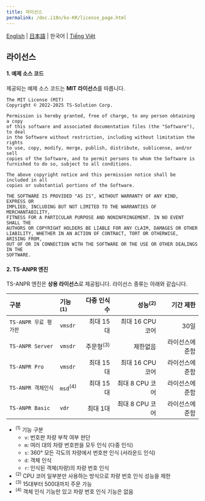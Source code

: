 ```yaml
---
title: 라이선스
permalink: /doc.i18n/ko-KR/license_page.html
---
```


[English](../../LICENSE.md) | [日本語](../ja-JP/LICENSE.md) | 한국어 | [Tiếng Việt](../vi-VN/LICENSE.md)

## 라이선스

#### 1. 예제 소스 코드

제공되는 예제 소스 코드는 **MIT 라이선스**를 따릅니다.

```
The MIT License (MIT)
Copyright © 2022-2025 TS-Solution Corp.

Permission is hereby granted, free of charge, to any person obtaining a copy
of this software and associated documentation files (the "Software"), to deal
in the Software without restriction, including without limitation the rights
to use, copy, modify, merge, publish, distribute, sublicense, and/or sell
copies of the Software, and to permit persons to whom the Software is
furnished to do so, subject to all conditions.

The above copyright notice and this permission notice shall be included in all
copies or substantial portions of the Software.

THE SOFTWARE IS PROVIDED "AS IS", WITHOUT WARRANTY OF ANY KIND, EXPRESS OR
IMPLIED, INCLUDING BUT NOT LIMITED TO THE WARRANTIES OF MERCHANTABILITY,
FITNESS FOR A PARTICULAR PURPOSE AND NONINFRINGEMENT. IN NO EVENT SHALL THE
AUTHORS OR COPYRIGHT HOLDERS BE LIABLE FOR ANY CLAIM, DAMAGES OR OTHER
LIABILITY, WHETHER IN AN ACTION OF CONTRACT, TORT OR OTHERWISE, ARISING FROM,
OUT OF OR IN CONNECTION WITH THE SOFTWARE OR THE USE OR OTHER DEALINGS IN THE
SOFTWARE.
```

#### 2. TS-ANPR 엔진

TS-ANPR 엔진은 **상용 라이선스**로 제공됩니다.
라이선스 종류는 아래와 같습니다.

| 구분                  | 기능<sup>(1)</sup>  |         다중 인식 수 | 성능<sup>(2)</sup> |       기간 제한 |
| :-------------------- | :------------------ | -------------------: | -----------------: | --------------: |
| `TS-ANPR 무료 평가판` | `vmsdr`             |            최대 15대 |   최대 16 CPU 코어 |            30일 |
| `TS-ANPR Server`      | `vmsdr`             | 주문형<sup>(3)</sup> |           제한없음 | 라이선스에 준함 |
| `TS-ANPR Pro`         | `vmsdr`             |            최대 15대 |   최대 16 CPU 코어 | 라이선스에 준함 |
| `TS-ANPR 객체인식`    | `msd`<sup>(4)</sup> |            최대 15대 |    최대 8 CPU 코어 | 라이선스에 준함 |
| `TS-ANPR Basic`       | `vdr`               |             최대 1대 |    최대 8 CPU 코어 | 라이선스에 준함 |

- <sup>(1)</sup> 기능 구분
  - `v`: 번호판 차량 부착 여부 판단
  - `m`: 여러 대의 차량 번호판을 모두 인식 (다중 인식)
  - `s`: 360° 모든 각도의 차량에서 번호판 인식 (서라운드 인식)
  - `d`: 객체 인식
  - `r`: 인식된 객체(차량)의 차량 번호 인식
- <sup>(2)</sup> CPU 코어 일부분만 사용하는 방식으로 차량 번호 인식 성능을 제한
- <sup>(3)</sup> 15대부터 500대까지 주문 가능
- <sup>(4)</sup> 객체 인식 기능만 있고 차량 번호 인식 기능은 없음
